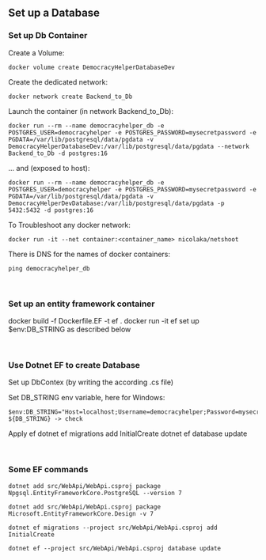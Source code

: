 ## Set up a Database

### Set up Db Container

Create a Volume:

    docker volume create DemocracyHelperDatabaseDev


Create the dedicated network:

    docker network create Backend_to_Db


Launch the container (in network Backend_to_Db):

    docker run --rm --name democracyhelper_db -e POSTGRES_USER=democracyhelper -e POSTGRES_PASSWORD=mysecretpassword -e PGDATA=/var/lib/postgresql/data/pgdata -v DemocracyHelperDatabaseDev:/var/lib/postgresql/data/pgdata --network Backend_to_Db -d postgres:16


... and (exposed to host):

    docker run --rm --name democracyhelper_db -e POSTGRES_USER=democracyhelper -e POSTGRES_PASSWORD=mysecretpassword -e PGDATA=/var/lib/postgresql/data/pgdata -v DemocracyHelperDevDatabase:/var/lib/postgresql/data/pgdata -p 5432:5432 -d postgres:16


To Troubleshoot any docker network:

    docker run -it --net container:<container_name> nicolaka/netshoot

There is DNS for the names of docker containers: 

    ping democracyhelper_db

<br/>

### Set up an entity framework container

   docker build -f Dockerfile.EF -t ef .
   docker run -it ef
   set up $env:DB_STRING as described below

<br/>

### Use Dotnet EF to create Database

Set up DbContex (by writing the according .cs file)

Set DB_STRING env variable, here for Windows:

    $env:DB_STRING="Host=localhost;Username=democracyhelper;Password=mysecretpassword;Database=democracyhelper"
    ${DB_STRING} -> check

Apply ef
    dotnet ef migrations add InitialCreate
    dotnet ef database update

<br/>

### Some EF commands

    dotnet add src/WebApi/WebApi.csproj package Npgsql.EntityFrameworkCore.PostgreSQL --version 7
    
    dotnet add src/WebApi/WebApi.csproj package Microsoft.EntityFrameworkCore.Design -v 7
    
    dotnet ef migrations --project src/WebApi/WebApi.csproj add InitialCreate
    
    dotnet ef --project src/WebApi/WebApi.csproj database update